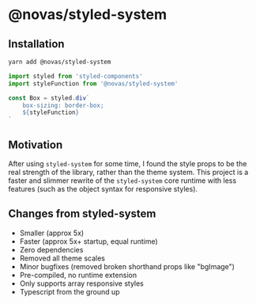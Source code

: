 # @novas/styled-system

## Installation

```bash
yarn add @novas/styled-system
```

```jsx
import styled from 'styled-components'
import styleFunction from '@novas/styled-system'

const Box = styled.div`
	box-sizing: border-box;
	${styleFunction}
`
```

## Motivation

After using `styled-system` for some time, I found the style props to be the real strength of the library, rather than the theme system. This project is a faster and slimmer rewrite of the `styled-system` core runtime with less features (such as the object syntax for responsive styles).

## Changes from styled-system

-   Smaller (approx 5x)
-   Faster (approx 5x+ startup, equal runtime)
-   Zero dependencies
-   Removed all theme scales
-   Minor bugfixes (removed broken shorthand props like "bgImage")
-   Pre-compiled, no runtime extension
-   Only supports array responsive styles
-   Typescript from the ground up
